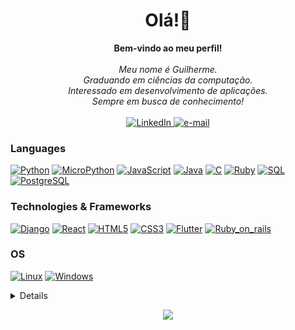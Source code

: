 <h1 align="center">Olá!👋</h1>

<p align="center">
    <b>Bem-vindo ao meu perfil!</b><br><br>
    <i>
        Meu nome é Guilherme.<br>
        Graduando em ciências da computação.<br>
        Interessado em desenvolvimento de aplicações.<br>
        Sempre em busca de conhecimento!<br>
    </i><br>
    <a href="https://www.linkedin.com/in/guilherme-rutemberg">
        <img src="https://img.shields.io/badge/LinkedIn-blue?style=flat-square&logo=linkedin" alt="LinkedIn">
    </a>
    <a href="mailto:guilhermerutemfelix@gmail.com">
        <img src="https://img.shields.io/badge/Email-blue?style=flat-square&logo=gmail&logoColor=white" alt="e-mail">
    </a>
</p>

### Languages
[![Python](https://img.shields.io/badge/python-black?style=for-the-badge&logo=python)](https://github.com/GuiSysLima)
[![MicroPython](https://img.shields.io/badge/MicroPython-black?style=for-the-badge&logo=python)](https://github.com/GuiSysLima)
[![JavaScript](https://img.shields.io/badge/javascript-black?style=for-the-badge&logo=javascript)](https://github.com/GuiSysLima)
[![Java](https://img.shields.io/badge/java-black?style=for-the-badge&logo=openjdk)](https://github.com/GuiSysLima)
[![C](https://img.shields.io/badge/c-black?style=for-the-badge&logo=c)](https://github.com/GuiSysLima)
[![Ruby](https://img.shields.io/badge/Ruby-black?style=for-the-badge&logo=ruby)](https://github.com/GuiSysLima)
[![SQL](https://img.shields.io/badge/sql-black?style=for-the-badge&logo=mysql)](https://github.com/GuiSysLima)
[![PostgreSQL](https://img.shields.io/badge/postgresql-black?style=for-the-badge&logo=postgresql)](https://github.com/GuiSysLima)

### Technologies & Frameworks
[![Django](https://img.shields.io/badge/django-black?style=for-the-badge&logo=django)](https://github.com/GuiSysLima)
[![React](https://img.shields.io/badge/react-black?style=for-the-badge&logo=react)](https://github.com/GuiSysLima)
[![HTML5](https://img.shields.io/badge/html5-black?style=for-the-badge&logo=html5)](https://hub.docker.com/u/GuiSysLima)
[![CSS3](https://img.shields.io/badge/css3-black?style=for-the-badge&logo=css3)](https://hub.docker.com/u/GuiSysLima)
[![Flutter](https://img.shields.io/badge/Flutter-black?style=for-the-badge&logo=flutter)](https://github.com/GuiSysLima)
[![Ruby_on_rails](https://img.shields.io/badge/Ruby%20on%20Rails-black?style=for-the-badge&logo=ruby)](https://github.com/GuiSysLima)

### OS
[![Linux](https://img.shields.io/badge/linux-black?style=for-the-badge&logo=Linux)](https://github.com/GuiSysLima)
[![Windows](https://img.shields.io/badge/Windows-black?style=for-the-badge&logo=Windows)](https://github.com/GuiSysLima)

<details>
<p align="center">
  <a href="https://github.com/GuiSysLima">
    <img src="http://github-profile-summary-cards.vercel.app/api/cards/profile-details?username=GuiSysLima&theme=transparent" />
  </a>
  <a href="https://github.com/GuiSysLima">
    <img src="https://github-readme-streak-stats.herokuapp.com/?user=GuiSysLima&hide_border=true&card_width=338&theme=transparent" />
  </a>
  <a href="https://github.com/GuiSysLima">
    <img src="http://github-profile-summary-cards.vercel.app/api/cards/stats?username=GuiSysLima&theme=transparent" />
  </a>
</p>
</details>

<p align="center">
  <a href="https://github.com/GuiSysLima">
    <img src="https://komarev.com/ghpvc/?username=GuiSysLima&color=blue&style=flat)" />
  </a>
</p>
